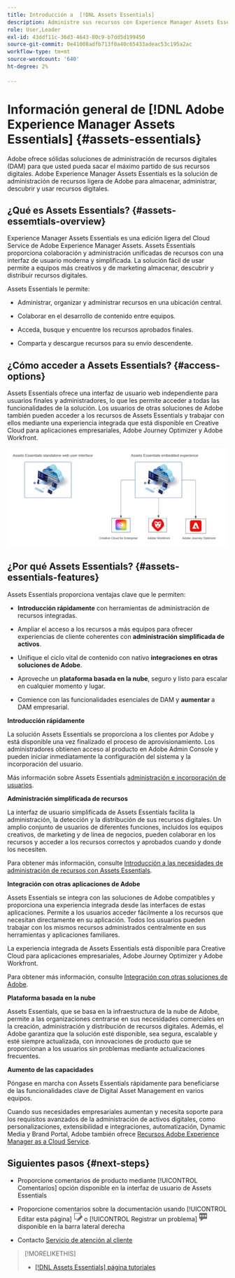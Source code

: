 ```yaml
---
title: Introducción a  [!DNL Assets Essentials]
description: Administre sus recursos con Experience Manager Assets Essentials, una herramienta ligera de administración de recursos digitales que funciona en aplicaciones de Experience Cloud.
role: User,Leader
exl-id: 43ddf11c-36d3-4643-80c9-b7dd5d199450
source-git-commit: 0e41008adfb713f0a40c65433adeac53c195a2ac
workflow-type: tm+mt
source-wordcount: '640'
ht-degree: 2%

---
```


# Información general de [!DNL Adobe Experience Manager Assets Essentials] {#assets-essentials}

<!-- TBD: Update this banner to remove Beta label. 
![Banner image for beta docs](assets/do-not-localize/banner-image-beta-docs.png)

-->

Adobe ofrece sólidas soluciones de administración de recursos digitales (DAM) para que usted pueda sacar el máximo partido de sus recursos digitales. Adobe Experience Manager Assets Essentials es la solución de administración de recursos ligera de Adobe para almacenar, administrar, descubrir y usar recursos digitales.

## ¿Qué es Assets Essentials? {#assets-essemtials-overview}

Experience Manager Assets Essentials es una edición ligera del Cloud Service de Adobe Experience Manager Assets. Assets Essentials proporciona colaboración y administración unificadas de recursos con una interfaz de usuario moderna y simplificada. La solución fácil de usar permite a equipos más creativos y de marketing almacenar, descubrir y distribuir recursos digitales.

Assets Essentials le permite:

* Administrar, organizar y administrar recursos en una ubicación central.

* Colaborar en el desarrollo de contenido entre equipos.

* Acceda, busque y encuentre los recursos aprobados finales.

* Comparta y descargue recursos para su envío descendente.

## ¿Cómo acceder a Assets Essentials? {#access-options}

Assets Essentials ofrece una interfaz de usuario web independiente para usuarios finales y administradores, lo que les permite acceder a todas las funcionalidades de la solución. Los usuarios de otras soluciones de Adobe también pueden acceder a los recursos de Assets Essentials y trabajar con ellos mediante una experiencia integrada que está disponible en Creative Cloud para aplicaciones empresariales, Adobe Journey Optimizer y Adobe Workfront.

![Integraciones con otras soluciones](assets/assets-essentials-integration.svg)

## ¿Por qué Assets Essentials? {#assets-essentials-features}

Assets Essentials proporciona ventajas clave que le permiten:

* **Introducción rápidamente** con herramientas de administración de recursos integradas.

* Ampliar el acceso a los recursos a más equipos para ofrecer experiencias de cliente coherentes con **administración simplificada de activos**.

* Unifique el ciclo vital de contenido con nativo **integraciones en otras soluciones de Adobe**.

* Aproveche un **plataforma basada en la nube**, seguro y listo para escalar en cualquier momento y lugar.

* Comience con las funcionalidades esenciales de DAM y **aumentar** a DAM empresarial.

**Introducción rápidamente**

La solución Assets Essentials se proporciona a los clientes por Adobe y está disponible una vez finalizado el proceso de aprovisionamiento. Los administradores obtienen acceso al producto en Adobe Admin Console y pueden iniciar inmediatamente la configuración del sistema y la incorporación del usuario.

Más información sobre Assets Essentials [administración e incorporación de usuarios](deploy-administer.md).

**Administración simplificada de recursos**

La interfaz de usuario simplificada de Assets Essentials facilita la administración, la detección y la distribución de sus recursos digitales. Un amplio conjunto de usuarios de diferentes funciones, incluidos los equipos creativos, de marketing y de línea de negocios, pueden colaborar en los recursos y acceder a los recursos correctos y aprobados cuando y donde los necesiten.

Para obtener más información, consulte [Introducción a las necesidades de administración de recursos con Assets Essentials](get-started.md).

**Integración con otras aplicaciones de Adobe**

Assets Essentials se integra con las soluciones de Adobe compatibles y proporciona una experiencia integrada desde las interfaces de estas aplicaciones. Permite a los usuarios acceder fácilmente a los recursos que necesitan directamente en su aplicación. Todos los usuarios pueden trabajar con los mismos recursos administrados centralmente en sus herramientas y aplicaciones familiares.

La experiencia integrada de Assets Essentials está disponible para Creative Cloud para aplicaciones empresariales, Adobe Journey Optimizer y Adobe Workfront.

Para obtener más información, consulte [Integración con otras soluciones de Adobe](integration.md).

**Plataforma basada en la nube**

Assets Essentials, que se basa en la infraestructura de la nube de Adobe, permite a las organizaciones centrarse en sus necesidades comerciales en la creación, administración y distribución de recursos digitales. Además, el Adobe garantiza que la solución esté disponible, sea segura, escalable y esté siempre actualizada, con innovaciones de producto que se proporcionan a los usuarios sin problemas mediante actualizaciones frecuentes.

**Aumento de las capacidades**

Póngase en marcha con Assets Essentials rápidamente para beneficiarse de las funcionalidades clave de Digital Asset Management en varios equipos.

Cuando sus necesidades empresariales aumentan y necesita soporte para los requisitos avanzados de la administración de activos digitales, como personalizaciones, extensibilidad e integraciones, automatización, Dynamic Media y Brand Portal, Adobe también ofrece [Recursos Adobe Experience Manager as a Cloud Service](https://experienceleague.adobe.com/docs/experience-manager-cloud-service/content/assets/home.html?lang=en).


## Siguientes pasos {#next-steps}

* Proporcione comentarios de producto mediante [!UICONTROL Comentarios] opción disponible en la interfaz de usuario de Assets Essentials

* Proporcione comentarios sobre la documentación usando [!UICONTROL Editar esta página] ![editar la página](assets/do-not-localize/edit-page.png) o [!UICONTROL Registrar un problema] ![crear un problema de GitHub](assets/do-not-localize/github-issue.png) disponible en la barra lateral derecha

* Contacto [Servicio de atención al cliente](https://experienceleague.adobe.com/?support-solution=General#support)


>[!MORELIKETHIS]
>
>* [[!DNL Assets Essentials] página tutoriales](https://experienceleague.adobe.com/docs/experience-manager-learn/assets-essentials/overview.html?lang=en)

